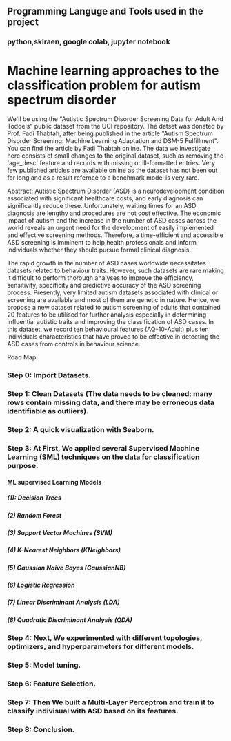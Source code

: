 
## Programming Languge and Tools used in the project 
### python,sklraen, google colab, jupyter notebook
# Machine learning approaches to the classification problem for autism spectrum disorder
We'll be using the "Autistic Spectrum Disorder Screening Data for Adult And Toddels" public dataset from the UCI repository. The datset was donated by Prof. Fadi Thabtah, after being published in the article "Autism Spectrum Disorder Screening: Machine Learning Adaptation and DSM-5 Fulfillment". You can find the article by Fadi Thabtah online. The data we investigate here consists of small changes to the original dataset, such as removing the 'age_desc' feature and records with missing or ill-formatted entries. Very few published articles are available online as the dataset has not been out for long and as a result refernce to a benchmark model is very rare.

Abstract: Autistic Spectrum Disorder (ASD) is a neurodevelopment condition associated with significant healthcare costs, and early diagnosis can significantly reduce these. Unfortunately, waiting times for an ASD diagnosis are lengthy and procedures are not cost effective. The economic impact of autism and the increase in the number of ASD cases across the world reveals an urgent need for the development of easily implemented and effective screening methods. Therefore, a time-efficient and accessible ASD screening is imminent to help health professionals and inform individuals whether they should pursue formal clinical diagnosis.

The rapid growth in the number of ASD cases worldwide necessitates datasets related to behaviour traits. However, such datasets are rare making it difficult to perform thorough analyses to improve the efficiency, sensitivity, specificity and predictive accuracy of the ASD screening process. Presently, very limited autism datasets associated with clinical or screening are available and most of them are genetic in nature. Hence, we propose a new dataset related to autism screening of adults that contained 20 features to be utilised for further analysis especially in determining influential autistic traits and improving the classification of ASD cases. In this dataset, we record ten behavioural features (AQ-10-Adult) plus ten individuals characteristics that have proved to be effective in detecting the ASD cases from controls in behaviour science.

Road Map:
### Step 0: Import Datasets.

### Step 1: Clean Datasets (The data needs to be cleaned; many rows contain missing data, and there may be erroneous data identifiable as outliers).

### Step 2: A quick visualization with Seaborn.

### Step 3: At First, We applied several Supervised Machine Learning (SML) techniques on the data for classification purpose.
#### ML supervised Learning Models 
##### (1): Decision Trees

##### (2) Random Forest

##### (3) Support Vector Machines (SVM)

##### (4) K-Nearest Neighbors (KNeighbors)

##### (5) Gaussian Naive Bayes (GaussianNB)

##### (6) Logistic Regression

##### (7) Linear Discriminant Analysis (LDA)

##### (8) Quadratic Discriminant Analysis (QDA)

### Step 4: Next, We experimented with different topologies, optimizers, and hyperparameters for different models.

### Step 5: Model tuning.

### Step 6: Feature Selection.

### Step 7: Then We built a Multi-Layer Perceptron and train it to classify indivisual with ASD based on its features.

### Step 8: Conclusion.

